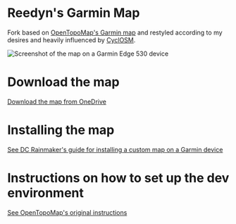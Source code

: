 # Reedyn's Garmin Map

Fork based on [OpenTopoMap's Garmin map](https://garmin.opentopomap.org) and restyled according to my desires and heavily influenced by [CyclOSM](https://cyclosm.org).

![Screenshot of the map on a Garmin Edge 530 device](https://gustavlindqvist.se/2021/01/25/jakten-pa-den-perfekta-kartan/9SxoYeSGda-246.jpeg)

# Download the map

[Download the map from OneDrive](https://onedrive.live.com/download?cid=2858546231E48839&resid=2858546231E48839%21269807&authkey=APRIc3LBTJl_3hs)

# Installing the map

[See DC Rainmaker's guide for installing a custom map on a Garmin device](https://www.dcrainmaker.com/2013/05/download-garmin-705800810.html#part-ii-installing-the-maps)

# Instructions on how to set up the dev environment

[See OpenTopoMap's original instructions](https://github.com/der-stefan/OpenTopoMap/blob/master/garmin/README.md)
